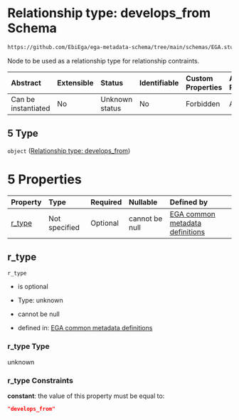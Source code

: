 # Relationship type: develops\_from Schema

```txt
https://github.com/EbiEga/ega-metadata-schema/tree/main/schemas/EGA.study.json#/properties/study_relationships/items/allOf/1/anyOf/2/allOf/0/anyOf/5
```

Node to be used as a relationship type for relationship contraints.

| Abstract            | Extensible | Status         | Identifiable | Custom Properties | Additional Properties | Access Restrictions | Defined In                                                                 |
| :------------------ | :--------- | :------------- | :----------- | :---------------- | :-------------------- | :------------------ | :------------------------------------------------------------------------- |
| Can be instantiated | No         | Unknown status | No           | Forbidden         | Allowed               | none                | [EGA.study.json\*](../../../schemas/EGA.study.json "open original schema") |

## 5 Type

`object` ([Relationship type: develops\_from](ega-12-definitions-relationship-type-develops_from.md))

# 5 Properties

| Property           | Type          | Required | Nullable       | Defined by                                                                                                                                                                                                                                                   |
| :----------------- | :------------ | :------- | :------------- | :----------------------------------------------------------------------------------------------------------------------------------------------------------------------------------------------------------------------------------------------------------- |
| [r\_type](#r_type) | Not specified | Optional | cannot be null | [EGA common metadata definitions](ega-12-definitions-relationship-type-develops_from-properties-r_type.md "https://github.com/EbiEga/ega-metadata-schema/tree/main/schemas/EGA.common-definitions.json#/definitions/r-type-develops_from/properties/r_type") |

## r\_type



`r_type`

*   is optional

*   Type: unknown

*   cannot be null

*   defined in: [EGA common metadata definitions](ega-12-definitions-relationship-type-develops_from-properties-r_type.md "https://github.com/EbiEga/ega-metadata-schema/tree/main/schemas/EGA.common-definitions.json#/definitions/r-type-develops_from/properties/r_type")

### r\_type Type

unknown

### r\_type Constraints

**constant**: the value of this property must be equal to:

```json
"develops_from"
```
